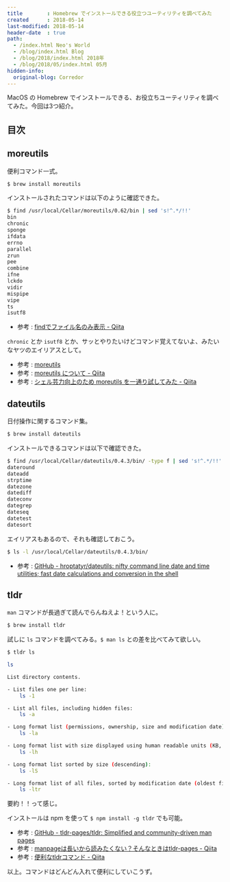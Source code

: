 ```yaml
---
title        : Homebrew でインストールできる役立つユーティリティを調べてみた
created      : 2018-05-14
last-modified: 2018-05-14
header-date  : true
path:
  - /index.html Neo's World
  - /blog/index.html Blog
  - /blog/2018/index.html 2018年
  - /blog/2018/05/index.html 05月
hidden-info:
  original-blog: Corredor
---
```


MacOS の Homebrew でインストールできる、お役立ちユーティリティを調べてみた。今回は3つ紹介。

## 目次

## moreutils

便利コマンド一式。

```bash
$ brew install moreutils
```

インストールされたコマンドは以下のように確認できた。

```bash
$ find /usr/local/Cellar/moreutils/0.62/bin | sed 's!^.*/!!'
bin
chronic
sponge
ifdata
errno
parallel
zrun
pee
combine
ifne
lckdo
vidir
mispipe
vipe
ts
isutf8
```

- 参考 : [findでファイル名のみ表示 - Qiita](https://qiita.com/skkzsh/items/40b661a043c9b60f8426)

`chronic` とか `isutf8` とか、サッとやりたいけどコマンド覚えてないよ、みたいなヤツのエイリアスとして。

- 参考 : [moreutils](https://joeyh.name/code/moreutils/)
- 参考 : [moreutils について - Qiita](https://qiita.com/cuzic/items/1837cfe6572cbd3f09c2)
- 参考 : [シェル芸力向上のため moreutils を一通り試してみた - Qiita](https://qiita.com/ngyuki/items/ad7d52186a84cc973438)

## dateutils

日付操作に関するコマンド集。

```bash
$ brew install dateutils
```

インストールできるコマンドは以下で確認できた。

```bash
$ find /usr/local/Cellar/dateutils/0.4.3/bin/ -type f | sed 's!^.*/!!'
dateround
dateadd
strptime
datezone
datediff
dateconv
dategrep
dateseq
datetest
datesort
```

エイリアスもあるので、それも確認しておこう。

```bash
$ ls -l /usr/local/Cellar/dateutils/0.4.3/bin/
```

- 参考 : [GitHub - hroptatyr/dateutils: nifty command line date and time utilities; fast date calculations and conversion in the shell](https://github.com/hroptatyr/dateutils)

## tldr

`man` コマンドが長過ぎて読んでらんねえよ！という人に。

```bash
$ brew install tldr
```

試しに `ls` コマンドを調べてみる。`$ man ls` との差を比べてみて欲しい。

```bash
$ tldr ls

ls

List directory contents.

- List files one per line:
    ls -1

- List all files, including hidden files:
    ls -a

- Long format list (permissions, ownership, size and modification date) of all files:
    ls -la

- Long format list with size displayed using human readable units (KB, MB, GB):
    ls -lh

- Long format list sorted by size (descending):
    ls -lS

- Long format list of all files, sorted by modification date (oldest first):
    ls -ltr
```

要約！！って感じ。

インストールは npm を使って `$ npm install -g tldr` でも可能。

- 参考 : [GitHub - tldr-pages/tldr: Simplified and community-driven man pages](https://github.com/tldr-pages/tldr)
- 参考 : [manpageは長いから読みたくない？そんなときはtldr-pages - Qiita](https://qiita.com/reishoku/items/e3b2157e486c4c1bf9e6)
- 参考 : [便利なtldrコマンド - Qiita](https://qiita.com/hideshi/items/1b4c9aef6c0dfca3e5db)

以上。コマンドはどんどん入れて便利にしていこうず。
